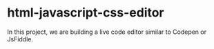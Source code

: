 # html-javascript-css-editor
In this project, we are building a live code editor similar to Codepen or JsFiddle.
